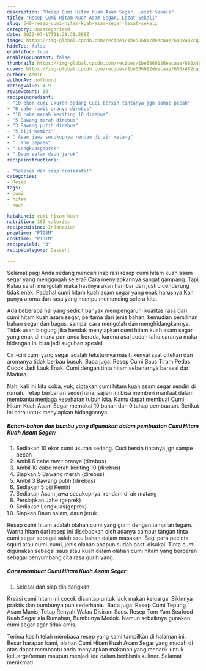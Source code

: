 ```yaml
---
description: "Resep Cumi Hitam Kuah Asam Segar, Lezat Sekali"
title: "Resep Cumi Hitam Kuah Asam Segar, Lezat Sekali"
slug: 540-resep-cumi-hitam-kuah-asam-segar-lezat-sekali
category: Uncategorized
date: 2022-07-17T21:38:31.299Z
image: https://img-global.cpcdn.com/recipes/1be586012deecaae/680x482cq70/cumi-hitam-kuah-asam-segar-foto-resep-utama.jpg
hideToc: false
enableToc: true
enableTocContent: false
thumbnail: https://img-global.cpcdn.com/recipes/1be586012deecaae/680x482cq70/cumi-hitam-kuah-asam-segar-foto-resep-utama.jpg
cover: https://img-global.cpcdn.com/recipes/1be586012deecaae/680x482cq70/cumi-hitam-kuah-asam-segar-foto-resep-utama.jpg
author: Admin
authorAv: notfound
ratingvalue: 4.9
reviewcount: 19
recipeingredient:
- "10 ekor cumi ukuran sedang Cuci bersih tintanya jgn sampe pecah"
- "6 cabe rawit oranye direbus"
- "10 cabe merah keriting 10 direbus"
- "5 Bawang merah direbus"
- "3 Bawang putih direbus"
- "5 biji Kemiri"
- " Asam jawa secukupnya rendam di air matang"
- " Jahe geprek"
- " Lengkuasgeprek"
- " Daun salam daun jeruk"
recipeinstructions:

- "Selesai dan siap dinikmati!"
categories:
- Resep
tags:
- cumi
- hitam
- kuah

katakunci: cumi hitam kuah 
nutrition: 105 calories
recipecuisine: Indonesian
preptime: "PT23M"
cooktime: "PT31M"
recipeyield: "3"
recipecategory: Dessert

---
```



Selamat pagi Anda sedang mencari inspirasi resep cumi hitam kuah asam segar yang menggugah selera? Cara menyiapkannya sangat gampang. Tapi Kalau salah mengolah maka hasilnya akan hambar dan justru cenderung tidak enak. Padahal cumi hitam kuah asam segar yang enak harusnya Kan punya aroma dan rasa yang mampu memancing selera kita.


Ada beberapa hal yang sedikit banyak mempengaruhi kualitas rasa dari cumi hitam kuah asam segar, pertama dari jenis bahan, kemudian pemilihan bahan segar dan bagus, sampai cara mengolah dan menghidangkannya. Tidak usah bingung jika hendak menyiapkan cumi hitam kuah asam segar yang enak di mana pun anda berada, karena asal sudah tahu caranya maka hidangan ini bisa jadi suguhan spesial.

Ciri-ciri cumi yang segar adalah teksturnya masih kenyal saat ditekan dan aromanya tidak berbau busuk. Baca juga: Resep Cumi Saus Tiram Pedas, Cocok Jadi Lauk Enak. Cumi dengan tinta hitam sebenarnya berasal dari Madura.


Nah, kali ini kita coba, yuk, ciptakan cumi hitam kuah asam segar sendiri di rumah. Tetap berbahan sederhana, sajian ini bisa memberi manfaat dalam membantu menjaga kesehatan tubuh kita. Kamu dapat membuat Cumi Hitam Kuah Asam Segar memakai 10 bahan dan 0 tahap pembuatan. Berikut ini cara untuk menyiapkan hidangannya.

<!--inarticleads1-->

##### Bahan-bahan dan bumbu yang digunakan dalam pembuatan Cumi Hitam Kuah Asam Segar:

1. Sediakan 10 ekor cumi ukuran sedang. Cuci bersih tintanya jgn sampe pecah
1. Ambil 6 cabe rawit oranye (direbus)
1. Ambil 10 cabe merah keriting 10 (direbus)
1. Siapkan 5 Bawang merah (direbus)
1. Ambil 3 Bawang putih (direbus)
1. Sediakan 5 biji Kemiri
1. Sediakan  Asam jawa secukupnya. rendam di air matang
1. Persiapkan  Jahe (geprek)
1. Sediakan  Lengkuas(geprek)
1. Siapkan  Daun salam, daun jeruk


Resep cumi hitam adalah olahan cumi yang gurih dengan tampilan legam. Warna hitam dari resep ini disebabkan oleh adanya campur tangan tinta cumi segar sebagai salah satu bahan dalam masakan. Bagi para pecinta squid atau cumi-cumi, jenis olahan apapun sudah pasti disukai. Tinta cumi digunakan sebagai saus atau kuah dalam olahan cumi hitam yang berperan sebagai penyumbang cita rasa gurih yang. 

<!--inarticleads2-->

##### Cara membuat Cumi Hitam Kuah Asam Segar:


1. Selesai dan siap dihidangkan!

Kreasi cumi hitam ini cocok disantap untuk lauk makan keluarga. Bikinnya praktis dan bumbunya pun sederhana.. Baca juga: Resep Cumi Tepung Asam Manis, Tetap Renyah Walau Disiram Saus. Resep Tom Yam Seafood Kuah Segar ala Rumahan, Bumbunya Medok. Namun sebaiknya gunakan cumi segar agar tidak amis. 

Terima kasih telah membaca resep yang kami tampilkan di halaman ini. Besar harapan kami, olahan Cumi Hitam Kuah Asam Segar yang mudah di atas dapat membantu anda menyiapkan makanan yang menarik untuk keluarga/teman maupun menjadi ide dalam berbisnis kuliner. Selamat menikmati
